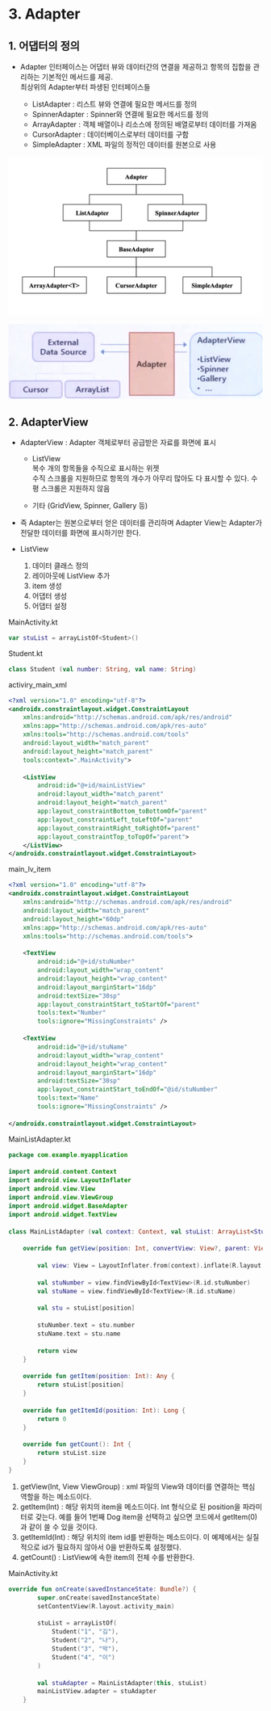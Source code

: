 # 3. Adapter


## 1. 어댑터의 정의
- Adapter 인터페이스는 어댑터 뷰와 데이터간의 연결을 제공하고 항목의 집합을 관리하는 기본적인 메서드를 제공.<br>
최상위의 Adapter부터 파생된 인터페이스들<br>

    * ListAdapter : 리스트 뷰와 연결에 필요한 메서드를 정의<br>
    * SpinnerAdapter : Spinner와 연결에 필요한 메서드를 정의<br>
    * ArrayAdapter : 객체 배열이나 리소스에 정의된 배열로부터 데이터를 가져옴<br>
    * CursorAdapter : 데이터베이스로부터 데이터를 구함<br>
    * SimpleAdapter : XML 파일의 정적인 데이터를 원본으로 사용<br>

![img](./Images/3/1.png)

![img](./Images/3/2.png)

## 2. AdapterView
- AdapterView : Adapter 객체로부터 공급받은 자료를 화면에 표시 
  * ListView<br>
    복수 개의 항목들을 수직으로 표시하는 위젯<br>
    수직 스크롤을 지원하므로 항목의 개수가 아무리 많아도 다 표시할 수 있다.
    수평 스크롤은 지원하지 않음

  * 기타 (GridView, Spinner, Gallery 등)

- 즉 Adapter는 원본으로부터 얻은 데이터를 관리하며 Adapter View는 Adapter가 전달한 데이터를 화면에 표시하기만 한다.
  
-  ListView
   1. 데이터 클래스 정의
   2. 레이아웃에 ListView 추가
   3. item 생성
   4. 어댑터 생성
   5. 어댑터 설정

MainActivity.kt
```kotlin
var stuList = arrayListOf<Student>()
```
Student.kt
```kotlin
class Student (val number: String, val name: String)
```
activiry_main_xml
```xml
<?xml version="1.0" encoding="utf-8"?>
<androidx.constraintlayout.widget.ConstraintLayout
    xmlns:android="http://schemas.android.com/apk/res/android"
    xmlns:app="http://schemas.android.com/apk/res-auto"
    xmlns:tools="http://schemas.android.com/tools"
    android:layout_width="match_parent"
    android:layout_height="match_parent"
    tools:context=".MainActivity">

    <ListView
        android:id="@+id/mainListView"
        android:layout_width="match_parent"
        android:layout_height="match_parent"
        app:layout_constraintBottom_toBottomOf="parent"
        app:layout_constraintLeft_toLeftOf="parent"
        app:layout_constraintRight_toRightOf="parent"
        app:layout_constraintTop_toTopOf="parent">
    </ListView>
</androidx.constraintlayout.widget.ConstraintLayout>
```
main_lv_item
```xml
<?xml version="1.0" encoding="utf-8"?>
<androidx.constraintlayout.widget.ConstraintLayout
    xmlns:android="http://schemas.android.com/apk/res/android"
    android:layout_width="match_parent"
    android:layout_height="60dp"
    xmlns:app="http://schemas.android.com/apk/res-auto"
    xmlns:tools="http://schemas.android.com/tools">

    <TextView
        android:id="@+id/stuNumber"
        android:layout_width="wrap_content"
        android:layout_height="wrap_content"
        android:layout_marginStart="16dp"
        android:textSize="30sp"
        app:layout_constraintStart_toStartOf="parent"
        tools:text="Number"
        tools:ignore="MissingConstraints" />

    <TextView
        android:id="@+id/stuName"
        android:layout_width="wrap_content"
        android:layout_height="wrap_content"
        android:layout_marginStart="16dp"
        android:textSize="30sp"
        app:layout_constraintStart_toEndOf="@id/stuNumber"
        tools:text="Name"
        tools:ignore="MissingConstraints" />

</androidx.constraintlayout.widget.ConstraintLayout>
```
MainListAdapter.kt
```kotlin
package com.example.myapplication

import android.content.Context
import android.view.LayoutInflater
import android.view.View
import android.view.ViewGroup
import android.widget.BaseAdapter
import android.widget.TextView

class MainListAdapter (val context: Context, val stuList: ArrayList<Student>) : BaseAdapter() {

    override fun getView(position: Int, convertView: View?, parent: ViewGroup?): View {
    
        val view: View = LayoutInflater.from(context).inflate(R.layout.main_lv_item, null)

        val stuNumber = view.findViewById<TextView>(R.id.stuNumber)
        val stuName = view.findViewById<TextView>(R.id.stuName)

        val stu = stuList[position]

        stuNumber.text = stu.number
        stuName.text = stu.name

        return view
    }

    override fun getItem(position: Int): Any {
        return stuList[position]
    }

    override fun getItemId(position: Int): Long {
        return 0
    }

    override fun getCount(): Int {
        return stuList.size
    }
}
```
1. getView(Int, View ViewGroup) : xml 파일의 View와 데이터를 연결하는 핵심 역할을 하는 메소드이다.
2. getItem(Int) : 해당 위치의 item을 메소드이다. Int 형식으로 된 position을 파라미터로 갖는다. 예를 들어 1번째 Dog item을 선택하고 싶으면 코드에서 getItem(0)과 같이 쓸 수 있을 것이다.
3. getItemId(Int) : 해당 위치의 item id를 반환하는 메소드이다. 이 예제에서는 실질적으로 id가 필요하지 않아서 0을 반환하도록 설정했다.
4. getCount() : ListView에 속한 item의 전체 수를 반환한다.


MainActivity.kt
```kotlin
override fun onCreate(savedInstanceState: Bundle?) {
        super.onCreate(savedInstanceState)
        setContentView(R.layout.activity_main)

        stuList = arrayListOf(
            Student("1", "김"),
            Student("2", "나"),
            Student("3", "박"),
            Student("4", "이")
        )

        val stuAdapter = MainListAdapter(this, stuList)
        mainListView.adapter = stuAdapter
    }
```
